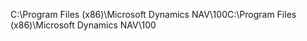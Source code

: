 <span data-ttu-id="09380-101">C:\\Program Files \(x86\)\\Microsoft Dynamics NAV\\100</span><span class="sxs-lookup"><span data-stu-id="09380-101">C:\\Program Files \(x86\)\\Microsoft Dynamics NAV\\100</span></span>